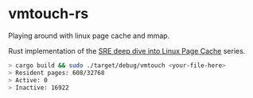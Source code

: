 # vmtouch-rs
Playing around with linux page cache and mmap. 

Rust implementation of the [SRE deep dive into Linux Page Cache](https://biriukov.dev/docs/page-cache/0-linux-page-cache-for-sre/) series.

```bash
> cargo build && sudo ./target/debug/vmtouch <your-file-here>
> Resident pages: 608/32768
> Active: 0
> Inactive: 16922
```
